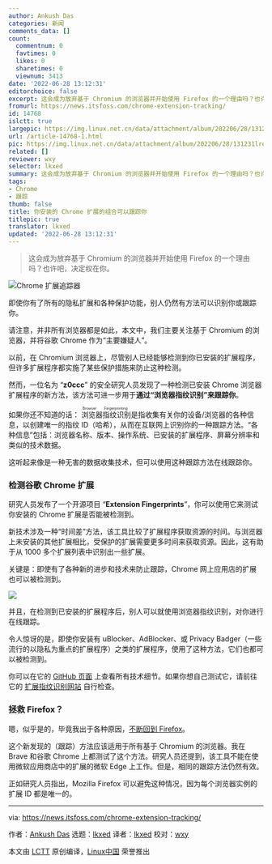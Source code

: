 ```yaml
---
author: Ankush Das
categories: 新闻
comments_data: []
count:
  commentnum: 0
  favtimes: 0
  likes: 0
  sharetimes: 0
  viewnum: 3413
date: '2022-06-28 13:12:31'
editorchoice: false
excerpt: 这会成为放弃基于 Chromium 的浏览器并开始使用 Firefox 的一个理由吗？也许吧，决定权在你。
fromurl: https://news.itsfoss.com/chrome-extension-tracking/
id: 14768
islctt: true
largepic: https://img.linux.net.cn/data/attachment/album/202206/28/131231lrqf5p3pt7vtpz33.jpg
url: /article-14768-1.html
pic: https://img.linux.net.cn/data/attachment/album/202206/28/131231lrqf5p3pt7vtpz33.jpg.thumb.jpg
related: []
reviewer: wxy
selector: lkxed
summary: 这会成为放弃基于 Chromium 的浏览器并开始使用 Firefox 的一个理由吗？也许吧，决定权在你。
tags:
- Chrome
- 跟踪
thumb: false
title: 你安装的 Chrome 扩展的组合可以跟踪你
titlepic: true
translator: lkxed
updated: '2022-06-28 13:12:31'
---
```



> 
> 这会成为放弃基于 Chromium 的浏览器并开始使用 Firefox 的一个理由吗？也许吧，决定权在你。
> 
> 
> 


![Chrome 扩展追踪器](/data/attachment/album/202206/28/131231lrqf5p3pt7vtpz33.jpg)


即使你有了所有的隐私扩展和各种保护功能，别人仍然有方法可以识别你或跟踪你。


请注意，并非所有浏览器都是如此，本文中，我们主要关注基于 Chromium 的浏览器，并将谷歌 Chrome 作为“主要嫌疑人”。


以前，在 Chromium 浏览器上，尽管别人已经能够检测到你已安装的扩展程序，但许多扩展程序都实施了某些保护措施来防止这种检测。


然而，一位名为 “**z0ccc**” 的安全研究人员发现了一种检测已安装 Chrome 浏览器扩展程序的新方法，该方法可进一步用于**通过“浏览器指纹识别”来跟踪你**。


如果你还不知道的话：<ruby> 浏览器指纹识别 <rt>  Browser Fingerprinting </rt></ruby>是指收集有关你的设备/浏览器的各种信息，以创建唯一的指纹 ID（哈希），从而在互联网上识别你的一种跟踪方法。“各种信息”包括：浏览器名称、版本、操作系统、已安装的扩展程序、屏幕分辨率和类似的技术数据。


这听起来像是一种无害的数据收集技术，但可以使用这种跟踪方法在线跟踪你。


### 检测谷歌 Chrome 扩展


研究人员发布了一个开源项目 “**Extension Fingerprints**”，你可以使用它来测试你安装的 Chrome 扩展是否能被检测到。


新技术涉及一种“时间差”方法，该工具比较了扩展程序获取资源的时间。与浏览器上未安装的其他扩展相比，受保护的扩展需要更多时间来获取资源。因此，这有助于从 1000 多个扩展列表中识别出一些扩展。


关键是：即使有了各种新的进步和技术来防止跟踪，Chrome 网上应用店的扩展也可以被检测到。


![](/data/attachment/album/202206/28/131232jir7gu373jzc8rrz.jpg)


并且，在检测到已安装的扩展程序后，别人可以就使用浏览器指纹识别，对你进行在线跟踪。


令人惊讶的是，即使你安装有 uBlocker、AdBlocker、或 Privacy Badger（一些流行的以隐私为重点的扩展程序）之类的扩展程序，使用了这种方法，它们也都可以被检测到。


你可以在它的 [GitHub 页面](https://github.com/z0ccc/extension-fingerprints) 上查看所有技术细节。如果你想自己测试它，请前往它的 [扩展指纹识别网站](https://z0ccc.github.io/extension-fingerprints/) 自行检查。


### 拯救 Firefox？


嗯，似乎是的，毕竟我出于各种原因，[不断回到 Firefox](https://news.itsfoss.com/why-mozilla-firefox/)。


这个新发现的（跟踪）方法应该适用于所有基于 Chromium 的浏览器。我在 Brave 和谷歌 Chrome 上都测试了这个方法。研究人员还提到，该工具不能在使用微软应用商店中的扩展的微软 Edge 上工作。但是，相同的跟踪方法仍然有效。


正如研究人员指出，Mozilla Firefox 可以避免这种情况，因为每个浏览器实例的扩展 ID 都是唯一的。




---


via: <https://news.itsfoss.com/chrome-extension-tracking/>


作者：[Ankush Das](https://news.itsfoss.com/author/ankush/) 选题：[lkxed](https://github.com/lkxed) 译者：[lkxed](https://github.com/lkxed) 校对：[wxy](https://github.com/wxy)


本文由 [LCTT](https://github.com/LCTT/TranslateProject) 原创编译，[Linux中国](https://linux.cn/) 荣誉推出